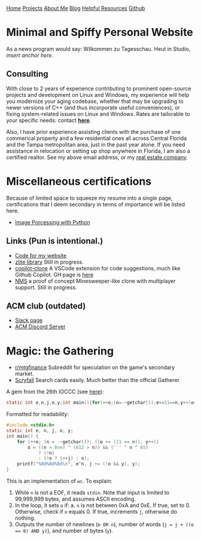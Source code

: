 <base href="https://clin1234.github.io/">
<nav>
      <a href="index.html">Home</a>
      <a href="projects/index.html">Projects</a>
      <a href="aboutme.html">About Me</a>
      <a href="blog/index.html">Blog</a>
      <a href="resources.html">Helpful Resources</a>
      <a href="https://github.com/clin1234/">Github</a>
</nav>

# Minimal and Spiffy Personal Website

As a news program would say: Wilkommen zu Tagesschau. Heut in Studio, _insert anchor here_.

## Consulting

With close to 2 years of experience contributing to prominent open-source projects and development on Linux and Windows, my experience will help you
 modernize your aging codebase, whether that may be upgrading to newer versions of C++ (and thus incorporate useful conveniences), or fixing system-related issues
  on Linux and Windows. Rates are tailorable to your specific needs: contact **[here](mailto:clin@rollins.edu)**.

Also, I have prior experience assisting clients with the purchase of one commerical property and a few residential ones all across Central Florida and 
the Tampa metropolitan area, just in the past year alone. If you need assistance in relocation or setting up shop anywhere in Florida, I am also a certified realtor. See my above email address, or
 my [real estate company](https://www.baystreetgroupfl.com/).

# Miscellaneous certifications

Because of limited space to squeeze my resume into a single page, certifications that I deem secondary in terms of importance will be listed here.

* [Image Porcessing with Python](https://www.datacamp.com/statement-of-accomplishment/track/0903c21f7f062f4de6ac39c080734596366bcadc)

## Links (Pun is intentional.)

* [Code for my website](https://github.com/clin1234/clin1234.github.io)
* [zlite library](https://github.com/clin1234/zlite) Still in progress.
* [copilot-clone](https://github.com/clin1234/copilot-clone) A VSCode extension for code suggestions, much like Github Copilot. GH page is [here](https://clin1234.github.io/copilot-clone)
* [NMS](https://github.com/clin1234/NMS) a proof of concept Minesweeper-like clone with multiplayer support. Still in progress.

## ACM club (outdated)

* [Slack page](https://acm2019-20.slack.com)
* [ACM Discord Server](https://discord.com/channels/693677245394452522/693677245838917634)

# Magic: the Gathering

* [r/mtgfinance](https://reddit.com/r/mtgfinance) Subreddit for speculation on the game's secondary market.
* [Scryfall](https://scryfall.com) Search cards easily. Much better than the official Gatherer. 

A gem from the 26th IOCCC (see [here](https://www.ioccc.org/2019/burton/)):
```c
static int e,n,j,o,y;int main(){for(++o;(n=-~getchar());e+=11==n,y++)o=n>0xe^012>n&&'`'^n^65?!n:!o?++j:o;printf("%8d%8d%8d\n",e^n,j+=!o&&y,y);}
```

Formatted for readability:
```c
#include <stdio.h>
static int e, n, j, o, y;
int main() {
    for (++o; (n = -~getchar()); ((e += (11 == n)), y++))
        o = ((n > 0xe) ^ (012 > n)) && ('`' ^ n ^ 65)
            ? (!n)
            : (!o ? (++j) : o);
    printf("%8d%8d%8d\n", e^n, j += (!o && y), y);
}
```

This is an implementation of `wc`. To explain:
1. While `n` is not a EOF, it reads `stdin`.
Note that input is limited to 99,999,999 bytes, and assumes ASCII encoding.
2. In the loop, it sets `o` if:
    a. `n` is not between 0xA and 0xE. If true, set to 0. Otherwise, check if `o` equals 0. If true, increments `j`, otherwise do nothing.
3. Outputs the number of newlines (`e OR n`), number of words (`j = j + ((o == 0) AND y)`), and number of bytes (`y`).
